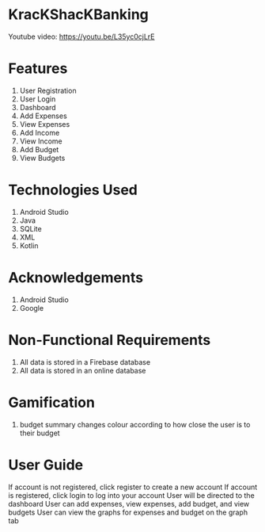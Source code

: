 # KracKShacKBanking
Youtube video: https://youtu.be/L35yc0cjLrE

# Features
1. User Registration
2. User Login
3. Dashboard
4. Add Expenses
5. View Expenses
6. Add Income
7. View Income
8. Add Budget
9. View Budgets

# Technologies Used
1. Android Studio
2. Java
3. SQLite
4. XML
5. Kotlin

# Acknowledgements
1. Android Studio
2. Google

# Non-Functional Requirements
1. All data is stored in a Firebase database
2. All data is stored in an online database

# Gamification
1. budget summary changes colour according to how close the user is to their budget

# User Guide
If account is not registered, click register to create a new account
If account is registered, click login to log into your account
User will be directed to the dashboard
User can add expenses, view expenses, add budget, and view budgets
User can view the graphs for expenses and budget on the graph tab
